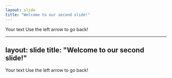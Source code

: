 ```yaml
---
layout: slide
title: "Welcome to our second slide!"
---
```

Your text
Use the left arrow to go back!



---
layout: slide
title: "Welcome to our second slide!"
---
Your text
Use the left arrow to go back!
